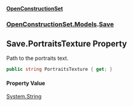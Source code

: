 #### [OpenConstructionSet](index 'index')
### [OpenConstructionSet.Models](index#OpenConstructionSet_Models 'OpenConstructionSet.Models').[Save](lSeaf7mywqVjOzlI14k6Ow 'OpenConstructionSet.Models.Save')
## Save.PortraitsTexture Property
Path to the portraits text.  
```csharp
public string PortraitsTexture { get; }
```
#### Property Value
[System.String](https://docs.microsoft.com/en-us/dotnet/api/System.String 'System.String')
